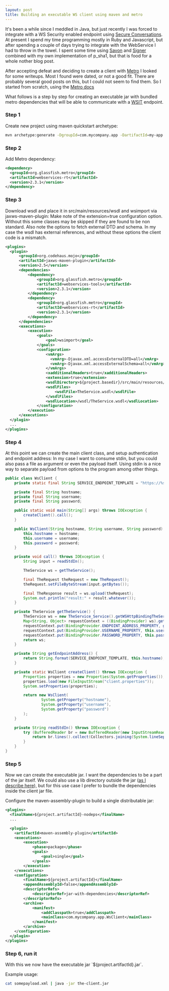```yaml
---
layout: post
title: Building an executable WS client using maven and metro
---
```


It's been a while since I meddled in Java, but just recently I was forced to integrate with a WS Security enabled endpoint using [Secure Conversations](http://docs.oasis-open.org/ws-sx/ws-secureconversation/200512/ws-secureconversation-1.3-os.html).
At present I spend my time programming mostly in Ruby and Javascript, but after spending a couple of days trying to integrate
with the WebService I had to throw in the towel. I spent some time using [Savon](https://github.com/savonrb/savon) and [Signer](https://github.com/ebeigarts/signer/)
combined with my own implementation of p\_sha1, but that is food for a whole nother blog post.

After accepting defeat and deciding to create a client with [Metro](https://javaee.github.io/metro/) I looked for some writeups. Most I found were dated, or not a good fit.
There are probably several good posts on this, but I could not seem to find them. So I started from scratch, using the [Metro docs](https://javaee.github.io/metro/doc/user-guide/ch02.html#using-metro-in-a-maven-project)

What follows is a step by step for creating an executable jar with bundled metro dependencies that will be able to communicate with a [WSIT](https://docs.oracle.com/cd/E17802_01/webservices/webservices/reference/tutorials/wsit/doc/index.html) endpoint.

### Step 1

Create new project using maven quickstart archetype:

```bash
mvn archetype:generate -DgroupId=com.mycompany.app -DartifactId=my-app -DarchetypeArtifactId=maven-archetype-quickstart -DinteractiveMode=false
```

### Step 2

Add Metro dependency:

```xml
<dependency>
  <groupId>org.glassfish.metro</groupId>
  <artifactId>webservices-rt</artifactId>
  <version>2.3.1</version>
</dependency>
```

### Step 3

Download wsdl and place it in src/main/resources/wsdl and wsimport via jaxws-maven-plugin:
Make note of the extension=true configuration option. Without this some classes may be skipped if
they are found to be non standard. Also note the options to fetch external DTD and schema. In my case
the wsdl has external references, and without these options the client code is a mismatch.

```xml
<plugins>
  <plugin>
      <groupId>org.codehaus.mojo</groupId>
      <artifactId>jaxws-maven-plugin</artifactId>
      <version>2.5</version>
      <dependencies>
          <dependency>
              <groupId>org.glassfish.metro</groupId>
              <artifactId>webservices-tools</artifactId>
              <version>2.3.1</version>
          </dependency>
          <dependency>
              <groupId>org.glassfish.metro</groupId>
              <artifactId>webservices-rt</artifactId>
              <version>2.3.1</version>
          </dependency>
      </dependencies>
      <executions>
          <execution>
              <goals>
                  <goal>wsimport</goal>
              </goals>
              <configuration>
                  <vmArgs>
                    <vmArg>-Djavax.xml.accessExternalDTD=all</vmArg>
                    <vmArg>-Djavax.xml.accessExternalSchema=all</vmArg>
                  </vmArgs>
                  <xadditionalHeaders>true</xadditionalHeaders>
                  <extension>true</extension>
                  <wsdlDirectory>${project.basedir}/src/main/resources/wsdl</wsdlDirectory>
                  <wsdlFiles>
                      <wsdlFile>TheService.wsdl</wsdlFile>
                  </wsdlFiles>
                  <wsdlLocation>/wsdl/TheService.wsdl</wsdlLocation>
              </configuration>
          </execution>
      </executions>
  </plugin>
  ...
</plugins>
```

### Step 4

At this point we can create the main client class, and setup authentication and endpoint address:
In my case I want to consume stdin, but you could also pass a file as argument or even the payload itself.
Using stdin is a nice way to separate payload from options to the program among other things.

```java
public class WsClient {
    private static final String SERVICE_ENDPOINT_TEMPLATE = "https://%s/WS/TheService";

    private final String hostname;
    private final String username;
    private final String password;

    public static void main(String[] args) throws IOException {
        createClient().call();
    }

    public WsClient(String hostname, String username, String password) {
        this.hostname = hostname;
        this.username = username;
        this.password = password;
    }

    private void call() throws IOException {
        String input = readStdIn();

        TheService ws = getTheService();

        final TheRequest theRequest = new TheRequest();
        theRequest.setFileByteStream(input.getBytes());

        final TheResponse result = ws.upload(theRequest);
        System.out.println("result:" + result.whatever());
    }

    private TheService getTheService() {
        TheService ws = new TheService_Service().getWSHttpBindingTheService();
        Map<String, Object> requestContext = ((BindingProvider) ws).getRequestContext();
        requestContext.put(BindingProvider.ENDPOINT_ADDRESS_PROPERTY, getEndpointAddress());
        requestContext.put(BindingProvider.USERNAME_PROPERTY, this.username);
        requestContext.put(BindingProvider.PASSWORD_PROPERTY, this.password);
        return ws;
    }

    private String getEndpointAddress() {
        return String.format(SERVICE_ENDPOINT_TEMPLATE, this.hostname);
    }

    private static WsClient createClient() throws IOException {
        Properties properties = new Properties(System.getProperties());
        properties.load(new FileInputStream("client.properties"));
        System.setProperties(properties);

        return new WsClient(
                System.getProperty("hostname"),
                System.getProperty("username"),
                System.getProperty("password")
        );
    }

    private String readStdIn() throws IOException {
        try (BufferedReader br = new BufferedReader(new InputStreamReader(System.in))) {
            return br.lines().collect(Collectors.joining(System.lineSeparator()));
        }
    }
}
```

### Step 5

Now we can create the executable jar. I want the dependencies to be a part of the jar itself. We could also use
a lib directory outside the jar ([as I describe here](http://glxn.net/2010/08/17/making-a-swing-project-using-intellij-idea-and-gui-builder-with-maven-including-executable-jar)),
but for this use case I prefer to bundle the dependencies inside the client jar file.

Configure the maven-assembly-plugin to build a single distributable jar:

```xml
<plugins>
  <finalName>${project.artifactId}-nodeps</finalName>
  ...

  <plugin>
    <artifactId>maven-assembly-plugin</artifactId>
    <executions>
        <execution>
            <phase>package</phase>
            <goals>
                <goal>single</goal>
            </goals>
        </execution>
    </executions>
    <configuration>
        <finalName>${project.artifactId}</finalName>
        <appendAssemblyId>false</appendAssemblyId>
        <descriptorRefs>
            <descriptorRef>jar-with-dependencies</descriptorRef>
        </descriptorRefs>
        <archive>
            <manifest>
                <addClasspath>true</addClasspath>
                <mainClass>com.mycompany.app.WsClient</mainClass>
            </manifest>
        </archive>
    </configuration>
  </plugin>
</plugins>
```

### Step 6, run it

With this we now have the executable jar \`${project.artifactId}.jar\`.

Example usage:

```bash
cat somepayload.xml | java -jar the-client.jar
```
